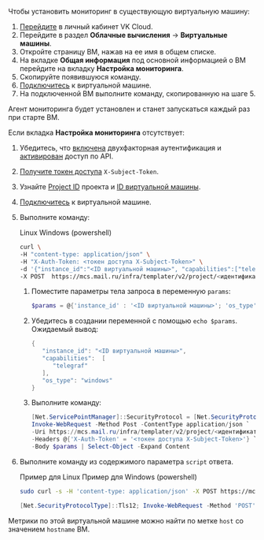 Чтобы установить мониторинг в существующую виртуальную машину:

1. [Перейдите](https://msk.cloud.vk.com/app/) в личный кабинет VK Cloud.
1. Перейдите в раздел **Облачные вычисления** → **Виртуальные машины**.
1. Откройте страницу ВМ, нажав на ее имя в общем списке.
1. На вкладке **Общая информация** под основной информацией о ВМ перейдите на вкладку **Настройка мониторинга**.
1. Скопируйте появившуюся команду.
1. [Подключитесь](/ru/base/iaas/instructions/vm/vm-connect/) к виртуальной машине.
1. На подключенной ВМ выполните команду, скопированную на шаге 5.

Агент мониторинга будет установлен и станет запускаться каждый раз при старте ВМ.

Если вкладка **Настройка мониторинга** отсутствует:

1. Убедитесь, что [включена](/ru/base/account/instructions/account-manage/manage-2fa) двухфакторная аутентификация и [активирован](/ru/manage/tools-for-using-services/rest-api/enable-api) доступ по API.
1. [Получите токен доступа](/ru/additionals/cases/case-keystone-token) `X-Subject-Token`.
1. Узнайте [Project ID](/ru/manage/tools-for-using-services/rest-api/endpoints#poluchenie_project_id) проекта и [ID виртуальной машины](/ru/base/iaas/instructions/vm/vm-manage#poluchenie_id_virtualnoy_mashiny).
1. [Подключитесь](/ru/base/iaas/instructions/vm/vm-connect/) к виртуальной машине.
1. Выполните команду:

   <tabs>
   <tablist>
   <tab>Linux</tab>
   <tab>Windows (powershell)</tab>
   </tablist>
   <tabpanel>

   ```bash
   curl \
   -H "content-type: application/json" \
   -H "X-Auth-Token: <токен доступа X-Subject-Token>" \
   -d '{"instance_id":"<ID виртуальной машины>", "capabilities":["telegraf"], "os_type":"linux"}' \
   -X POST  https://mcs.mail.ru/infra/templater/v2/project/<идентификатор проекта>/link
   ```

   </tabpanel>
   <tabpanel>

   1. Поместите параметры тела запроса в переменную `params`:

      ```powershell
      $params = @{'instance_id' : '<ID виртуальной машины>'; 'os_type' = 'windows'; 'capabilities' = @('telegraf')} | convertto-json
      ```

   1. Убедитесь в создании переменной с помощью `echo $params`. Ожидаемый вывод:

      ```powershell
      {
         "instance_id": "<ID виртуальной машины>",
         "capabilities":  [
            "telegraf"
         ],
         "os_type": "windows"
      }
      ```

   1. Выполните команду:

      ```powershell
      [Net.ServicePointManager]::SecurityProtocol = [Net.SecurityProtocolType]::Tls12; `
      Invoke-WebRequest -Method Post -ContentType application/json `
      -Uri https://mcs.mail.ru/infra/templater/v2/project/<идентификатор проекта>/link `
      -Headers @{'X-Auth-Token' = '<токен доступа X-Subject-Token>'} `
      -Body $params | Select-Object -Expand Content
      ```

   </tabpanel>
   </tabs>

1. Выполните команду из содержимого параметра `script` ответа.

   <tabs>
   <tablist>
   <tab>Пример для Linux</tab>
   <tab>Пример для Windows (powershell)</tab>
   </tablist>
   <tabpanel>

   ```bash
   sudo curl -s -H 'content-type: application/json' -X POST https://mcs.mail.ru/infra/templater/v2/project/<идентификатор проекта>/link/XXXXUm5Yb33LJ7otcPnWSUXXXXXXXXXX/instance/<ID виртуальной машины> | sudo bash
   ```

   </tabpanel>
   <tabpanel>

   ```powershell
   [Net.SecurityProtocolType]::Tls12; Invoke-WebRequest -Method 'POST' -Headers @{'Content-Type' = 'application/json'} -Uri https://mcs.mail.ru/infra/templater/v2/project/<идентификатор проекта>/link/XXXXUm5Yb33LJ7otcPnWSUXXXXXXXXXX/instance/<ID виртуальной машины> | iex
   ```

   </tabpanel>
   </tabs>

<info>

Метрики по этой виртуальной машине можно найти по метке `host` со значением `hostname` ВМ.

</info>
